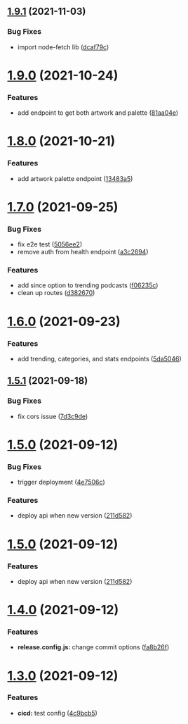 ## [1.9.1](https://github.com/garredow/foxcasts-api-v1/compare/v1.9.0...v1.9.1) (2021-11-03)

### Bug Fixes

- import node-fetch lib ([dcaf79c](https://github.com/garredow/foxcasts-api-v1/commit/dcaf79ce9377f566d93548e33e370c29e77aae3c))

# [1.9.0](https://github.com/garredow/foxcasts-api-v1/compare/v1.8.0...v1.9.0) (2021-10-24)

### Features

- add endpoint to get both artwork and palette ([81aa04e](https://github.com/garredow/foxcasts-api-v1/commit/81aa04efec93f5e9bcda67390122c9c4bc043b1c))

# [1.8.0](https://github.com/garredow/foxcasts-api-v1/compare/v1.7.0...v1.8.0) (2021-10-21)

### Features

- add artwork palette endpoint ([13483a5](https://github.com/garredow/foxcasts-api-v1/commit/13483a5492d12bdd49100a525c612ead9087a5c2))

# [1.7.0](https://github.com/garredow/foxcasts-api-v1/compare/v1.6.0...v1.7.0) (2021-09-25)

### Bug Fixes

- fix e2e test ([5056ee2](https://github.com/garredow/foxcasts-api-v1/commit/5056ee2eda7d4c65bb647ae11a1cca5ced4906af))
- remove auth from health endpoint ([a3c2694](https://github.com/garredow/foxcasts-api-v1/commit/a3c2694c0a9238903a6793773e1d5b6ebc4c0531))

### Features

- add since option to trending podcasts ([f06235c](https://github.com/garredow/foxcasts-api-v1/commit/f06235c320802ad4fb110e9cdb5b4497a626a36c))
- clean up routes ([d382670](https://github.com/garredow/foxcasts-api-v1/commit/d382670fe205793acb4c1ae9cc85cf1c42d044bb))

# [1.6.0](https://github.com/garredow/foxcasts-api-v1/compare/v1.5.1...v1.6.0) (2021-09-23)

### Features

- add trending, categories, and stats endpoints ([5da5046](https://github.com/garredow/foxcasts-api-v1/commit/5da5046a6ff48b08e6ae189d2fc8a27ff39244c5))

## [1.5.1](https://github.com/garredow/foxcasts-api-v1/compare/v1.5.0...v1.5.1) (2021-09-18)

### Bug Fixes

- fix cors issue ([7d3c9de](https://github.com/garredow/foxcasts-api-v1/commit/7d3c9de68952a3b8e90e3fb088e45efed58b147c))

# [1.5.0](https://github.com/garredow/foxcasts-api-v1/compare/v1.4.0...v1.5.0) (2021-09-12)

### Bug Fixes

- trigger deployment ([4e7506c](https://github.com/garredow/foxcasts-api-v1/commit/4e7506cdf76a06de39a962f7660ef270aca41b31))

### Features

- deploy api when new version ([211d582](https://github.com/garredow/foxcasts-api-v1/commit/211d5827e15eff7755a99f12d7b295289f0c5122))

# [1.5.0](https://github.com/garredow/foxcasts-api-v1/compare/v1.4.0...v1.5.0) (2021-09-12)

### Features

- deploy api when new version ([211d582](https://github.com/garredow/foxcasts-api-v1/commit/211d5827e15eff7755a99f12d7b295289f0c5122))

# [1.4.0](https://github.com/garredow/foxcasts-api-v1/compare/v1.3.0...v1.4.0) (2021-09-12)

### Features

- **release.config.js:** change commit options ([fa8b26f](https://github.com/garredow/foxcasts-api-v1/commit/fa8b26f9c52f375238c5449a350c63d007e677c0))

# [1.3.0](https://github.com/garredow/foxcasts-api-v1/compare/v1.2.0...v1.3.0) (2021-09-12)

### Features

- **cicd:** test config ([4c9bcb5](https://github.com/garredow/foxcasts-api-v1/commit/4c9bcb5bda148b3651a1e2b8b76709f4f5c9ddc0))
